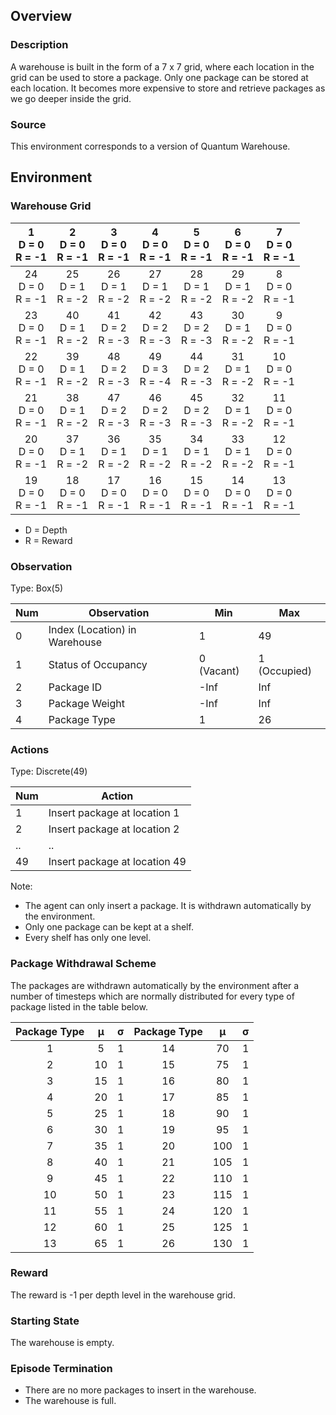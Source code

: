 ## Overview

### Description
A warehouse is built in the form of a 7 x 7 grid, where each location in the grid can be used to store a package. Only one package can be stored at each location. It becomes more expensive to store and retrieve packages as we go deeper inside the grid. 

### Source
This environment corresponds to a version of Quantum Warehouse. 

## Environment
### Warehouse Grid

|  1<br>D = 0<br>R = -1 |  2<br>D = 0<br>R = -1 |  3<br>D = 0<br>R = -1 |  4<br>D = 0<br>R = -1 |  5<br>D = 0<br>R = -1 |  6<br>D = 0<br>R = -1 |  7<br>D = 0<br>R = -1 |
|:---------------------:|:---------------------:|:---------------------:|:---------------------:|:---------------------:|:---------------------:|:---------------------:|
| 24<br>D = 0<br>R = -1 | 25<br>D = 1<br>R = -2 | 26<br>D = 1<br>R = -2 | 27<br>D = 1<br>R = -2 | 28<br>D = 1<br>R = -2 | 29<br>D = 1<br>R = -2 |  8<br>D = 0<br>R = -1 |
| 23<br>D = 0<br>R = -1 | 40<br>D = 1<br>R = -2 | 41<br>D = 2<br>R = -3 | 42<br>D = 2<br>R = -3 | 43<br>D = 2<br>R = -3 | 30<br>D = 1<br>R = -2 |  9<br>D = 0<br>R = -1 |
| 22<br>D = 0<br>R = -1 | 39<br>D = 1<br>R = -2 | 48<br>D = 2<br>R = -3 | 49<br>D = 3<br>R = -4 | 44<br>D = 2<br>R = -3 | 31<br>D = 1<br>R = -2 | 10<br>D = 0<br>R = -1 |
| 21<br>D = 0<br>R = -1 | 38<br>D = 1<br>R = -2 | 47<br>D = 2<br>R = -3 | 46<br>D = 2<br>R = -3 | 45<br>D = 2<br>R = -3 | 32<br>D = 1<br>R = -2 | 11<br>D = 0<br>R = -1 |
| 20<br>D = 0<br>R = -1 | 37<br>D = 1<br>R = -2 | 36<br>D = 1<br>R = -2 | 35<br>D = 1<br>R = -2 | 34<br>D = 1<br>R = -2 | 33<br>D = 1<br>R = -2 | 12<br>D = 0<br>R = -1 |
| 19<br>D = 0<br>R = -1 | 18<br>D = 0<br>R = -1 | 17<br>D = 0<br>R = -1 | 16<br>D = 0<br>R = -1 | 15<br>D = 0<br>R = -1 | 14<br>D = 0<br>R = -1 | 13<br>D = 0<br>R = -1 |

* D = Depth
* R = Reward

### Observation
Type: Box(5)

Num | Observation | Min | Max
---|---|---|---
0 | Index (Location) in Warehouse | 1 | 49
1 | Status of Occupancy | 0 (Vacant) | 1 (Occupied)
2 | Package ID | -Inf | Inf
3 | Package Weight | -Inf | Inf
4 | Package Type | 1 | 26

### Actions
Type: Discrete(49)

Num | Action
--- | ---
1 | Insert package at location 1
2 | Insert package at location 2
.. | ..  
49 | Insert package at location 49

Note:
* The agent can only insert a package. It is withdrawn automatically by the environment.
* Only one package can be kept at a shelf.
* Every shelf has only one level. 

### Package Withdrawal Scheme
The packages are withdrawn automatically by the environment after a number of timesteps which are normally distributed for every type of package listed in the table below.

| Package Type |  µ | σ | Package Type |  µ  | σ |
|:------------:|:--:|:-:|:------------:|:---:|:-:|
|       1      |  5 | 1 |      14      |  70 | 1 |
|       2      | 10 | 1 |      15      |  75 | 1 |
|       3      | 15 | 1 |      16      |  80 | 1 |
|       4      | 20 | 1 |      17      |  85 | 1 |
|       5      | 25 | 1 |      18      |  90 | 1 |
|       6      | 30 | 1 |      19      |  95 | 1 |
|       7      | 35 | 1 |      20      | 100 | 1 |
|       8      | 40 | 1 |      21      | 105 | 1 |
|       9      | 45 | 1 |      22      | 110 | 1 |
|      10      | 50 | 1 |      23      | 115 | 1 |
|      11      | 55 | 1 |      24      | 120 | 1 |
|      12      | 60 | 1 |      25      | 125 | 1 |
|      13      | 65 | 1 |      26      | 130 | 1 |

### Reward
The reward is -1 per depth level in the warehouse grid.

### Starting State
The warehouse is empty. 

### Episode Termination
* There are no more packages to insert in the warehouse.
* The warehouse is full.